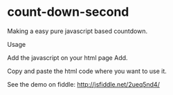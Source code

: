 # count-down-second
Making a easy pure javascript based countdown.

Usage

Add the javascript on your html page Add.

Copy and paste the html code where you want to use it.

See the demo on fiddle: http://jsfiddle.net/2ueq5nd4/
